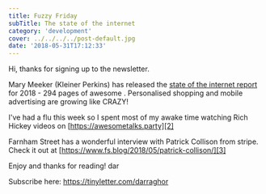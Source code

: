 ```yaml
---
title: Fuzzy Friday
subTitle: The state of the internet
category: 'development'
cover: ../../../../post-default.jpg
date: '2018-05-31T17:12:33'
---
```


Hi, thanks for signing up to the newsletter.

Mary Meeker (Kleiner Perkins) has released the [state of the internet report][1] for 2018 - 294 pages of awesome . Personalised shopping and mobile advertising are growing like CRAZY!<!-- end excerpt -->

I've had a flu this week so I spent most of my awake time watching Rich Hickey videos on [https://awesometalks.party][2]

Farnham Street has a wonderful interview with Patrick Collison from stripe. Check it out at [https://www.fs.blog/2018/05/patrick-collison/][3]

Enjoy and thanks for reading!
dar

Subscribe here: https://tinyletter.com/darraghor

[1]: http://kpcbweb2.s3.amazonaws.com/files/121/INTERNET_TRENDS_REPORT_2018.pdf
[2]: https://awesometalks.party
[3]: https://www.fs.blog/2018/05/patrick-collison/
